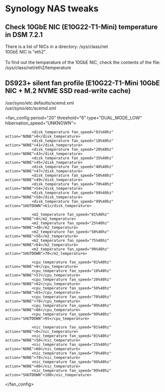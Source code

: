 # Synology NAS tweaks


## Check 10GbE NIC (E10G22-T1-Mini) temperature in DSM 7.2.1

<p>
	There is a list of NICs in a directory: /sys/class/net<BR>
	10GbE NIC is "eth2".<BR>
	<BR>
	To find out the temperature of the 10GbE NIC, check the contents of the file: /sys/class/net/eth2/temperature
</p>


## DS923+ silent fan profile (E10G22-T1-Mini 10GbE NIC + M.2 NVME SSD read-write cache)


<p>
/usr/syno/etc.defaults/scemd.xml<BR>
/usr/syno/etc/scemd.xml
</p>

<fan_config period="20" threshold="6" type="DUAL_MODE_LOW" hibernation_speed="UNKNOWN">

                <disk_temperature fan_speed="01%40hz" action="NONE">0</disk_temperature>
                <disk_temperature fan_speed="10%40hz" action="NONE">41</disk_temperature>
                <disk_temperature fan_speed="20%40hz" action="NONE">43</disk_temperature>
                <disk_temperature fan_speed="35%40hz" action="NONE">45</disk_temperature>
                <disk_temperature fan_speed="40%40hz" action="NONE">47</disk_temperature>
                <disk_temperature fan_speed="50%40hz" action="NONE">49</disk_temperature>
                <disk_temperature fan_speed="70%40hz" action="NONE">54</disk_temperature>
                <disk_temperature fan_speed="99%40hz" action="NONE">58</disk_temperature>
                <disk_temperature fan_speed="99%40hz" action="SHUTDOWN">61</disk_temperature>

                <m2_temperature fan_speed="01%40hz" action="NONE">0</m2_temperature>
                <m2_temperature fan_speed="25%40hz" action="NONE">48</m2_temperature>
                <m2_temperature fan_speed="50%40hz" action="NONE">56</m2_temperature>
                <m2_temperature fan_speed="75%40hz" action="NONE">64</m2_temperature>
                <m2_temperature fan_speed="99%40hz" action="SHUTDOWN">70</m2_temperature>

                <cpu_temperature fan_speed="01%40hz" action="NONE">0</cpu_temperature>
                <cpu_temperature fan_speed="10%40hz" action="NONE">57</cpu_temperature>
                <cpu_temperature fan_speed="20%40hz" action="NONE">62</cpu_temperature>
                <cpu_temperature fan_speed="50%40hz" action="NONE">65</cpu_temperature>
                <cpu_temperature fan_speed="70%40hz" action="NONE">78</cpu_temperature>
                <cpu_temperature fan_speed="99%40hz" action="NONE">86</cpu_temperature>
                <cpu_temperature fan_speed="99%40hz" action="SHUTDOWN">95</cpu_temperature>

                <nic_temperature fan_speed="01%40hz" action="NONE">0</nic_temperature>
                <nic_temperature fan_speed="01%40hz" action="NONE">50</nic_temperature>
                <nic_temperature fan_speed="25%40hz" action="NONE">60</nic_temperature>
                <nic_temperature fan_speed="70%40hz" action="NONE">78</nic_temperature>
                <nic_temperature fan_speed="99%40hz" action="NONE">88</nic_temperature>
                <nic_temperature fan_speed="99%40hz" action="SHUTDOWN">100</nic_temperature>

</fan_config>
